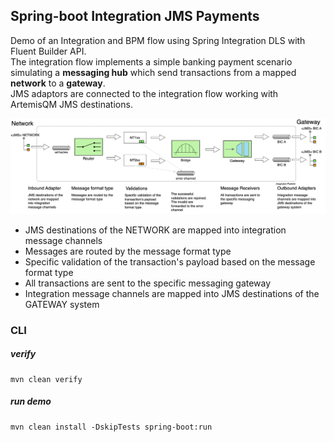 ## Spring-boot Integration JMS Payments

Demo of an Integration and BPM flow using Spring Integration DLS with Fluent Builder API.  
The integration flow implements a simple banking payment scenario simulating a **messaging hub** which send transactions from a mapped **network** to a **gateway**.  
JMS adaptors are connected to the integration flow working with ArtemisQM JMS destinations.

![Integration Platform](IP.png)

- JMS destinations of the NETWORK are mapped into integration message channels
- Messages are routed by the message format type
- Specific validation of the transaction's payload based on the message format type
- All transactions are sent to the specific messaging gateway
- Integration message channels are mapped into JMS destinations of the GATEWAY system

### CLI

##### verify
```shell
mvn clean verify
```

##### run demo
```shell
mvn clean install -DskipTests spring-boot:run 
```

